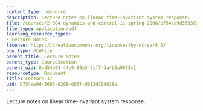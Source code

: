 ```yaml
---
content_type: resource
description: Lecture notes on linear time-invariant system response.
file: /courses/2-004-dynamics-and-control-ii-spring-2008/b754ee9d36938208d06fd812d308618e_lecture_17.pdf
file_type: application/pdf
learning_resource_types:
- Lecture Notes
license: https://creativecommons.org/licenses/by-nc-sa/4.0/
ocw_type: OCWFile
parent_title: Lecture Notes
parent_type: CourseSection
parent_uid: 8ed54b04-44e9-89e3-2cf7-3a4b3a0078c1
resourcetype: Document
title: Lecture 17
uid: b754ee9d-3693-8208-d06f-d812d308618e
---
```

Lecture notes on linear time-invariant system response.